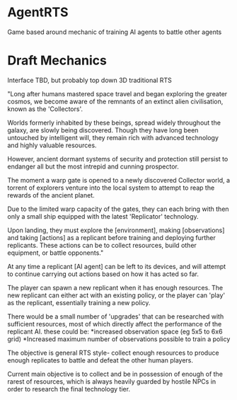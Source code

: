 # AgentRTS
Game based around mechanic of training AI agents to battle other agents

# Draft Mechanics

Interface TBD, but probably top down 3D traditional RTS

"Long after humans mastered space travel and began exploring the greater cosmos, we become aware of the remnants of an extinct alien civilisation, known as the 'Collectors'.

Worlds formerly inhabited by these beings, spread widely throughout the galaxy, are slowly being discovered. Though they have long been untouched by intelligent will, they remain rich with advanced technology and highly valuable resources.

However, ancient dormant systems of security and protection still persist to endanger all but the most intrepid and cunning prospector.

The moment a warp gate is opened to a newly discovered Collector world, a torrent of explorers venture into the local system to attempt to reap the rewards of the ancient planet.

Due to the limited warp capacity of the gates, they can each bring with then only a small ship equipped with the latest 'Replicator' technology. 

Upon landing, they must explore the [environment], making [observations] and taking [actions] as a replicant before training and deploying further replicants. These actions can be to collect resources, build other equipment, or battle opponents."

At any time a replicant [AI agent] can be left to its devices, and will attempt to continue carrying out actions based on how it has acted so far.

The player can spawn a new replicant when it has enough resources. The new replicant can either act with an existing policy, or the player can 'play' as the replicant, essentially training a new policy.

There would be a small number of 'upgrades' that can be researched with sufficient resources, most of which directly affect the performance of the replicant AI. these could be:
*increased observation space (eg 5x5 to 6x6 grid)
*Increased maximum number of observations possible to train a policy
 

The objective is general RTS style- collect enough resources to produce enough replicates to battle and defeat the other human players.

Current main objective is to collect and be in possession of enough of the rarest of resources, which is always heavily guarded by hostile NPCs in order to research the final technology tier.


